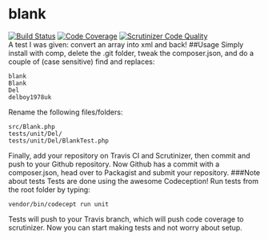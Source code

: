 # blank
[![Build Status](https://travis-ci.org/delboy1978uk/blank.png?branch=master)](https://travis-ci.org/delboy1978uk/blank) [![Code Coverage](https://scrutinizer-ci.com/g/delboy1978uk/blank/badges/coverage.png?b=master)](https://scrutinizer-ci.com/g/delboy1978uk/blank/?branch=master) [![Scrutinizer Code Quality](https://scrutinizer-ci.com/g/delboy1978uk/blank/badges/quality-score.png?b=master)](https://scrutinizer-ci.com/g/delboy1978uk/blank/?branch=master) <br />
A test I was given: convert an array into xml and back!
##Usage
Simply install with comp, delete the .git folder, tweak the composer.json, and do a couple of (case sensitive) find and replaces:
```
blank
Blank
Del
delboy1978uk
```

Rename the following files/folders:
```
src/Blank.php
tests/unit/Del/
tests/unit/Del/BlankTest.php
```
Finally, add your repository on Travis CI and Scrutinizer, then commit and push to your Github repository.
Now Github has a commit with a composer.json, head over to Packagist and submit your repository.
###Note about tests
Tests are done using the awesome Codeception! Run tests from the root folder by typing:
```
vendor/bin/codecept run unit
```
Tests will push to your Travis branch, which will push code coverage to scrutinizer. Now you can start making tests and not worry about setup.
